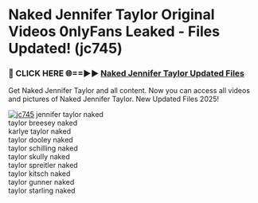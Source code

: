 # Naked Jennifer Taylor Original Videos 0nlyFans Leaked - Files Updated! (jc745)

<h3>🔴 CLICK HERE 🌐==►► <a href="https://tinyurl.com/up5wt9bj" rel="nofollow">Naked Jennifer Taylor Updated Files</a></h3>

Get Naked Jennifer Taylor and all content. Now you can access all videos and pictures of Naked Jennifer Taylor. New Updated Files 2025!

[![jc745](https://i.imgur.com/ABiUzMV.gif)](https://tinyurl.com/up5wt9bj)
jennifer taylor naked<br>
taylor breesey naked<br>
karlye taylor naked<br>
taylor dooley naked<br>
taylor schilling naked<br>
taylor skully naked<br>
taylor spreitler naked<br>
taylor kitsch naked<br>
taylor gunner naked<br>
taylor starling naked